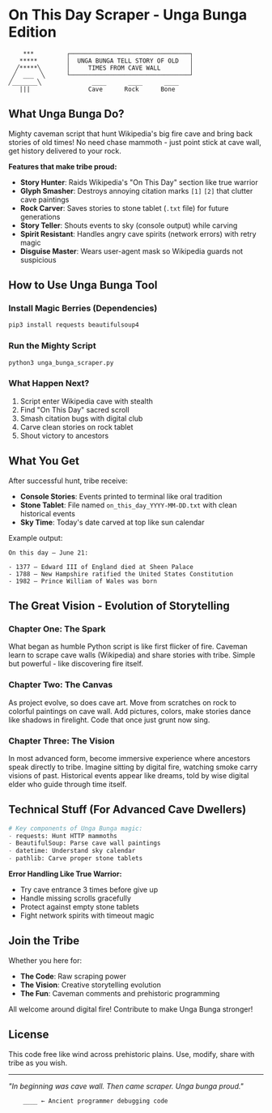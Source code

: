 # On This Day Scraper - Unga Bunga Edition

```
    ***         ┌─────────────────────────────────┐
   *****        │  UNGA BUNGA TELL STORY OF OLD   │  
  ╱*****╲       │     TIMES FROM CAVE WALL        │
 ╱  ___  ╲      └─────────────────────────────────┘
╱_______╲              ____      ____      ____
   |||                Cave      Rock      Bone
```

## What Unga Bunga Do?

Mighty caveman script that hunt Wikipedia's big fire cave and bring back stories of old times! 
No need chase mammoth - just point stick at cave wall, get history delivered to your rock.

**Features that make tribe proud:**
- **Story Hunter**: Raids Wikipedia's "On This Day" section like true warrior
- **Glyph Smasher**: Destroys annoying citation marks `[1]` `[2]` that clutter cave paintings  
- **Rock Carver**: Saves stories to stone tablet (`.txt` file) for future generations
- **Story Teller**: Shouts events to sky (console output) while carving
- **Spirit Resistant**: Handles angry cave spirits (network errors) with retry magic
- **Disguise Master**: Wears user-agent mask so Wikipedia guards not suspicious

## How to Use Unga Bunga Tool

### Install Magic Berries (Dependencies)
```bash
pip3 install requests beautifulsoup4
```

### Run the Mighty Script
```bash
python3 unga_bunga_scraper.py
```

### What Happen Next?
1. Script enter Wikipedia cave with stealth
2. Find "On This Day" sacred scroll
3. Smash citation bugs with digital club
4. Carve clean stories on rock tablet
5. Shout victory to ancestors

## What You Get

After successful hunt, tribe receive:
- **Console Stories**: Events printed to terminal like oral tradition
- **Stone Tablet**: File named `on_this_day_YYYY-MM-DD.txt` with clean historical events
- **Sky Time**: Today's date carved at top like sun calendar

Example output:
```
On this day – June 21:

- 1377 – Edward III of England died at Sheen Palace
- 1788 – New Hampshire ratified the United States Constitution
- 1982 – Prince William of Wales was born
```

## The Great Vision - Evolution of Storytelling

### Chapter One: The Spark
What began as humble Python script is like first flicker of fire. Caveman learn to scrape cave walls (Wikipedia) and share stories with tribe. Simple but powerful - like discovering fire itself.

### Chapter Two: The Canvas  
As project evolve, so does cave art. Move from scratches on rock to colorful paintings on cave wall. Add pictures, colors, make stories dance like shadows in firelight. Code that once just grunt now sing.

### Chapter Three: The Vision
In most advanced form, become immersive experience where ancestors speak directly to tribe. Imagine sitting by digital fire, watching smoke carry visions of past. Historical events appear like dreams, told by wise digital elder who guide through time itself.

## Technical Stuff (For Advanced Cave Dwellers)

```python
# Key components of Unga Bunga magic:
- requests: Hunt HTTP mammoths  
- BeautifulSoup: Parse cave wall paintings
- datetime: Understand sky calendar
- pathlib: Carve proper stone tablets
```

**Error Handling Like True Warrior:**
- Try cave entrance 3 times before give up
- Handle missing scrolls gracefully  
- Protect against empty stone tablets
- Fight network spirits with timeout magic

## Join the Tribe

Whether you here for:
- **The Code**: Raw scraping power  
- **The Vision**: Creative storytelling evolution
- **The Fun**: Caveman comments and prehistoric programming

All welcome around digital fire! Contribute to make Unga Bunga stronger!

## License

This code free like wind across prehistoric plains. Use, modify, share with tribe as you wish.

---

*"In beginning was cave wall. Then came scraper. Unga bunga proud."*

```
    ____ ← Ancient programmer debugging code
```
